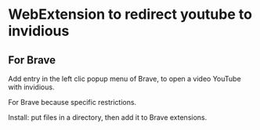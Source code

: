 # WebExtension to redirect youtube to invidious
## For Brave
Add entry in the left clic popup menu of Brave, to open a video YouTube with invidious.

For Brave because specific restrictions.

Install: put files in a directory, then add it to Brave extensions.
